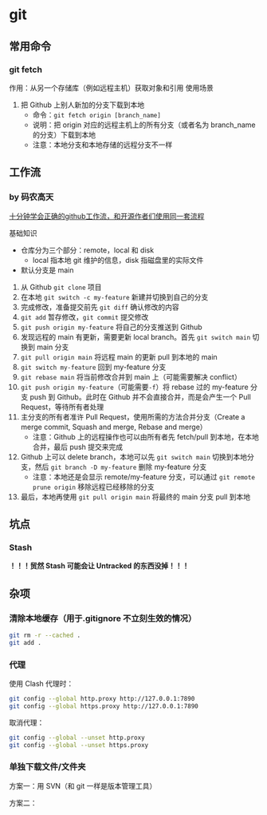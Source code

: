 # git


## 常用命令
### git fetch
作用：从另一个存储库（例如远程主机）获取对象和引用
使用场景
1. 把 Github 上别人新加的分支下载到本地
	* 命令：`git fetch origin [branch_name]`
	* 说明：把 origin 对应的远程主机上的所有分支（或者名为 branch_name 的分支）下载到本地
	* 注意：本地分支和本地存储的远程分支不一样

## 工作流
### by 码农高天
[十分钟学会正确的github工作流，和开源作者们使用同一套流程](https://www.bilibili.com/video/BV19e4y1q7JJ)

基础知识
* 仓库分为三个部分：remote，local 和 disk
	- local 指本地 git 维护的信息，disk 指磁盘里的实际文件
* 默认分支是 main

1. 从 Github `git clone` 项目
2. 在本地 `git switch -c my-feature` 新建并切换到自己的分支
3. 完成修改，准备提交前先 `git diff` 确认修改的内容
4. `git add` 暂存修改，`git commit` 提交修改
5. `git push origin my-feature` 将自己的分支推送到 Github
6. 发现远程的 main 有更新，需要更新 local branch。首先 `git switch main` 切换到 main 分支
7. `git pull origin main` 将远程 main 的更新 pull 到本地的 main
8. `git switch my-feature` 回到 my-feature 分支
9. `git rebase main` 将当前修改合并到 main 上（可能需要解决 conflict）
10. `git push origin my-feature`（可能需要`-f`）将 rebase 过的 my-feature 分支 push 到 Github。此时在 Github 并不会直接合并，而是会产生一个 Pull Request，等待所有者处理
11. 主分支的所有者准许 Pull Request，使用所需的方法合并分支（Create a merge commit, Squash and merge, Rebase and merge）
	- 注意：Github 上的远程操作也可以由所有者先 fetch/pull 到本地，在本地合并，最后 push 提交来完成
12. Github 上可以 delete branch，本地可以先 `git switch main` 切换到本地分支，然后 `git branch -D my-feature` 删除 my-feature 分支
	- 注意：本地还是会显示 remote/my-feature 分支，可以通过 `git remote prune origin` 移除远程已经移除的分支
13. 最后，本地再使用 `git pull origin main` 将最终的 main 分支 pull 到本地

## 坑点
### Stash
**！！！贸然 Stash 可能会让 Untracked 的东西没掉！！！**

## 杂项
### 清除本地缓存（用于.gitignore 不立刻生效的情况）
```bash
git rm -r --cached .
git add .
```

### 代理
使用 Clash 代理时：
```bash
git config --global http.proxy http://127.0.0.1:7890
git config --global https.proxy http://127.0.0.1:7890
```

取消代理：
```bash
git config --global --unset http.proxy
git config --global --unset https.proxy
```

### 单独下载文件/文件夹
方案一：用 SVN（和 git 一样是版本管理工具）

方案二：
